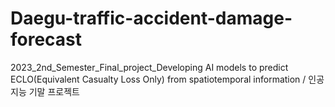 # Daegu-traffic-accident-damage-forecast
2023_2nd_Semester_Final_project_Developing AI  models to predict ECLO(Equivalent Casualty Loss Only) from spatiotemporal information / 인공지능 기말 프로젝트
